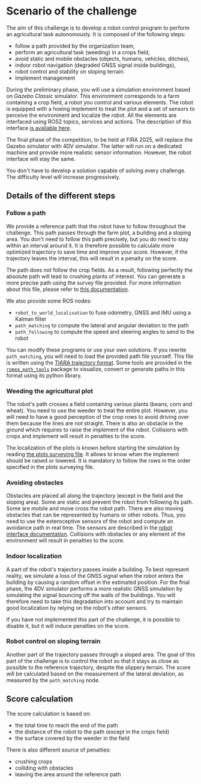 # Scenario of the challenge

The aim of this challenge is to develop a robot control program to perform an agricultural task
autonomously.
It is composed of the following steps:
* follow a path provided by the organization team,
* perform an agricultural task (weeding) in a crops field,
* avoid static and mobile obstacles (objects, humans, vehicles, ditches),
* indoor robot navigation (degraded GNSS signal inside buildings),
* robot control and stability on sloping terrain.
* Implement management

During the preliminary phase, you will use a simulation environment based on _Gazebo Classic_
simulator.
This environment corresponds to a farm containing a crop field, a robot you control and various
elements.
The robot is equipped with a hoeing implement to treat the plot and a set of sensors to perceive the
environment and localize the robot.
All the elements are interfaced using ROS2 topics, services and actions.
The description of this interface [is available here](doc/robot_interface.md).

The final phase of the competition, to be held at FIRA 2025, will replace the Gazebo simulator with
4DV simulator.
The latter will run on a dedicated machine and provide more realistic sensor information.
However, the robot interface will stay the same.

You don't have to develop a solution capable of solving every challenge.
The difficulty level will increase progressively.


## Details of the different steps

### Follow a path

We provide a reference path that the robot have to follow throughout the challenge.
This path passes through the farm plot, a building and a sloping area.
You don't need to follow this path precisely, but you do need to stay within an interval around it.
It is therefore possible to calculate more optimized trajectory to save time and improve your score.
However, if the trajectory leaves the interval, this will result in a penalty on the score.

The path does not follow the crop fields.
As a result, following perfectly the absolute path will lead to crushing plants of interest.
You can generate a more precise path using the survey file provided.
For more information about this file, please refer to [this documentation](doc/plots_surveying.md).

We also provide some ROS nodes:
* `robot_to_world_localisation` to fuse odometry, GNSS and IMU using a Kalman filter
* `path_matching` to compute the lateral and angular deviation to the path
* `path_following` to compute the speed and steering angles to send to the robot

You can modify these programs or use your own solutions.
If you rewrite `path_matching`, you will need to load the provided path file yourself.
This file is written using the [TIARA trajectory
format](https://github.com/Romea/romea-ros-path-tools/blob/main/doc/tiara_format.md).
Some tools are provided in the [`romea_path_tools`](https://github.com/Romea/romea-ros-path-tools)
package to visualize, convert or generate paths in this format using its python library.


### Weeding the agricultural plot

The robot's path crosses a field containing various plants (beans, corn and wheat).
You need to use the weeder to treat the entire plot.
However, you will need to have a good perception of the crop rows to avoid driving over them because
the lines are not straight.
There is also an obstacle in the ground which requires to raise the implement of the robot.
Collisions with crops and implement will result in penalties to the score. 

The localization of the plots is known before starting the simulation by reading [the plots
surveying file](doc/plots_surveying.md).
It allows to know when the implement should be raised or lowered.
It is mandatory to follow the rows in the order specified in the plots surveying file.


### Avoiding obstacles

Obstacles are placed all along the trajectory (except in the field and the sloping area).
Some are static and prevent the robot from following its path.
Some are mobile and move cross the robot path.
There are also moving obstacles that can be represented by humans or other robots.
Thus, you need to use the exteroceptive sensors of the robot and compute an avoidance path in real
time.
The sensors are described in the [robot interface documentation](doc/robot_interface.md).
Collisions with obstacles or any element of the environment will result in penalties to the score.


### Indoor localization

A part of the robot's trajectory passes inside a building.
To best represent reality, we simulate a loss of the GNSS signal when the robot enters the building
by causing a random offset in the estimated position.
For the final phase, the 4DV simulator performs a more realistic GNSS simulation by simulating the
signal bouncing off the walls of the buildings.
You will therefore need to take this degradation into account and try to maintain good localization
by relying on the robot's other sensors.

If you have not implemented this part of the challenge, it is possible to disable it, but it will
induce penalties on the score.


### Robot control on sloping terrain

Another part of the trajectory passes through a sloped area.
The goal of this part of the challenge is to control the robot so that it stays as close as possible
to the reference trajectory, despite the slippery terrain.
The score will be calculated based on the measurement of the lateral deviation, as measured by the
`path_matching` node.


## Score calculation

The score calculation is based on:
* the total time to reach the end of the path
* the distance of the robot to the path (except in the crops field)
* the surface covered by the weeder in the field

There is also different source of penalties:
* crushing crops
* colliding with obstacles
* leaving the area around the reference path
